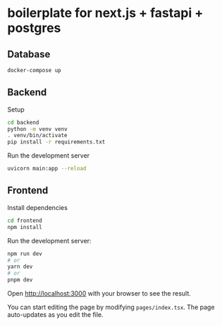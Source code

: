 # boilerplate for next.js + fastapi + postgres
 

## Database

```bash
docker-compose up
```

## Backend

Setup

```bash
cd backend
python -m venv venv
. venv/bin/activate
pip install -r requirements.txt
```

Run the development server

```bash
uvicorn main:app --reload
```


## Frontend


Install dependencies

```bash
cd frontend
npm install

```

Run the development server:

```bash
npm run dev
# or
yarn dev
# or
pnpm dev
```

Open [http://localhost:3000](http://localhost:3000) with your browser to see the result.

You can start editing the page by modifying `pages/index.tsx`. The page auto-updates as you edit the file.

